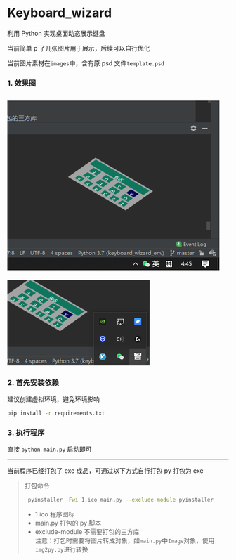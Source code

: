 # Keyboard_wizard

利用 Python 实现桌面动态展示键盘

当前简单 p 了几张图片用于展示，后续可以自行优化

当前图片素材在`images`中，含有原 psd 文件`template.psd`

### 1. 效果图
![效果1](images/show1.png)
---
![效果2](images/show2.png)

### 2. 首先安装依赖
建议创建虚拟环境，避免环境影响
```bash
pip install -r requirements.txt 
```

### 3. 执行程序
直接 `python main.py` 启动即可

---
当前程序已经打包了 exe 成品，可通过以下方式自行打包
py 打包为 exe
> 打包命令
> ```bash
>  pyinstaller -Fwi 1.ico main.py --exclude-module pyinstaller
> ```
> - 1.ico 程序图标
> - main.py 打包的 py 脚本
> - exclude-module 不需要打包的三方库  
> 注意：打包时需要将图片转成对象，如`main.py`中`Image`对象，使用`img2py.py`进行转换
